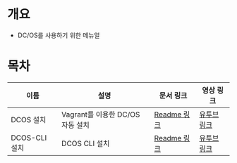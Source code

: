 # 개요
* DC/OS를 사용하기 위한 메뉴얼

# 목차
| 이름 | 설명 | 문서 링크 | 영상 링크 |
| ---- | ---- | ------- | -------- |
| DCOS 설치 | Vagrant를 이용한 DC/OS 자동 설치 | [Readme 링크](./install/manual/Readme.md) | [유투브 링크](https://youtu.be/y1rOk_c_a-o) |
| DCOS-CLI 설치 | DCOS CLI 설치 | [Readme 링크](./manual/dcos_cli.md) | [유투브 링크](https://youtu.be/7QWhCVIiEVo) |